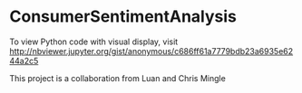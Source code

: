 # ConsumerSentimentAnalysis

To view Python code with visual display, visit http://nbviewer.jupyter.org/gist/anonymous/c686ff61a7779bdb23a6935e6244a2c5

This project is a collaboration from Luan and Chris Mingle
